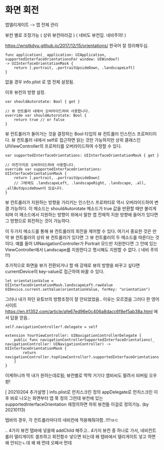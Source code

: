 # 화면 회전
앱델리게이트 -> 앱 전체 관리

뷰컨 별로 조정가능 ( 상위 뷰컨따라감 ) ( 네비도 뷰컨임. 네비주의! )

https://wnstkdyu.github.io/2017/12/15/orientations/
한국어 잘 정리해두심.

~~~
func application(_ application: UIApplication, supportedInterfaceOrientationsFor window: UIWindow?)
-> UIInterfaceOrientationMask {
    return [.portrait, .portraitUpsideDown, .landscapeLeft]
}
~~~
없을 경우 
info.plist 로 앱 전체 설정됨.

이후 뷰컨의 방향 설정.
~~~
var shouldAutorotate: Bool { get }

// 뷰 컨트롤러 내에서 오버라이드하여 사용합니다.
override var shouldAutorotate: Bool {
    return true // or false
}
~~~
뷰 컨트롤러가 돌아가는 것을 결정하는 Bool 타입의 뷰 컨트롤러 인스턴스 프로퍼티이다. 뷰 컨트롤러 내에서 self로 접근하면 읽는 것만 가능하지만 상위 클래스인 UIViewController의 프로퍼티를 오버라이드하여 수정할 수 있다.
~~~
var supportedInterfaceOrientations: UIInterfaceOrientationMask { get }

// 마찬가지로 오버라이드하여 사용합니다.
override var supportedInterfaceOrientations: UIInterfaceOrientationMask {
    return [.portrait, .portraitUpsideDown]
    // 그밖에도 .landscapeLeft, .landscapeRight, .landscape, .all, .allButUpsideDown이 있습니다.
}
~~~
뷰 컨트롤러가 지원하는 방향을 가리키는 인스턴스 프로퍼티로 역시 오버라이드하여 변경 가능하다. 이 메소드는 shouldAutorotate 메소드가 true 값을 반환할 때만 불리게 되며 이 메소드에서 지원하는 방향이 위에서 말한 앱 전체적 지원 방향에 들어가 있다면 그 방향으로 회전하는 것이 가능하다.

이 두가지 메소드를 통해 뷰 컨트롤러의 회전을 제어할 수 있다. 여기서 중요한 것은 만약 뷰 컨트롤러의 상위 뷰 컨트롤러가 있다면 그 뷰 컨트롤러의 두 메소드를 따른다는 것이다. 예를 들어 UINavigationController가 Portrait 모드만 지원한다면 그 안에 있는 ViewController에서 Landscape를 지원한다고 명시해도 지원할 수 없다.
( 네비 주의 !!!)


추가적으로 화면을 뷰가 전환되거나 할 때 강제로 뷰의 방향을 바꾸고 싶다면 currentDevice의 key-value로 접근하여 바꿀 수 있다.
~~~
let orientationValue = UIInterfaceOrientationMask.landscapeLeft.rawValue
UIDevice.current.setValue(orientationValue, forKey: "orientation")
~~~

그러나 내가 하던 유튜브의 방향조정이 잘 안되었었음.. 이유는 모르겠음
그러다 한 영어사이트 https://en.it1352.com/article/afe67ed96e0c406a8dacc6f8ef5ab38a.html
에서 답을 얻음..
~~~
self.navigationController?.delegate = self
~~~
~~~
extension YourViewController: UINavigationControllerDelegate {
    public func navigationControllerSupportedInterfaceOrientations(_ navigationController: UINavigationController) -> UIInterfaceOrientationMask {
        return navigationController.topViewController?.supportedInterfaceOrientations
    }
}
~~~
이케하니까 딱 내가 원하는데로됨; 뷰컨별로 딱딱
거기다 엠비씨도 딸려서 되버림 오우씓!


[ 20210204 추가설명 ]
info.plist로 런치스크린 정의
appDelegate로 런치스크린 이후 바로 나오는 화면부터 앱 쭉 정의
그런데 뷰컨에 있는 supportedInterfaceOrientation 재정의하면 하위 뷰컨들 이걸로 정의가능.
(by 20210113)

탭바의 경우, 각 컨트롤러마다의 네비컨에 적용해줘야함..!!!!ㅂㄷ

.. 4가지 뷰컨 탭바에 넣을때 addChild 해주고..
4가지 뷰컨 중 하나로 가서, 네비컨트롤러 델리게이트 셀프하고 회전함수 넣으면 되는데
왜 탭바에서 델리게이트 넣고 하면 왜 안되는ㄴ데 왜 왜 먼데 오째서 먼데
